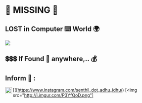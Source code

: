 # :construction: MISSING :stop_sign:

## LOST in Computer :keyboard: World :earth_africa:

<img src="https://github.com/Senthil-Lakshmikanth/Senthil-Lakshmikanth/blob/main/Glitch.gif">

## :heavy_dollar_sign::heavy_dollar_sign::heavy_dollar_sign: If Found :mag_right: anywhere,.. :moneybag:

## Inform :mobile_phone_off: :
[<img align="left" width="22px" src="https://cdn.jsdelivr.net/npm/simple-icons@v3/icons/instagram.svg" />([https://www.instagram.com/senthil_dot_adhu_idhu/)
[<img src="http://i.imgur.com/P3YfQoD.png"]
